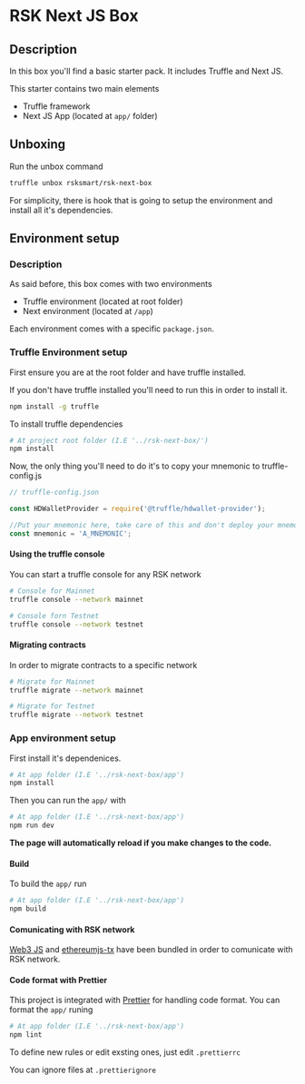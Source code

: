 # RSK Next JS Box

## Description

In this box you'll find a basic starter pack. It includes Truffle and Next JS.

This starter contains two main elements
- Truffle framework 
- Next JS App (located at `app/` folder)

## Unboxing

Run the unbox command

```bash
truffle unbox rsksmart/rsk-next-box
```

For simplicity, there is hook that is going to setup the environment and install all it's dependencies.

## Environment setup

### Description

As said before, this box comes with two environments
- Truffle environment (located at root folder)
- Next environment (located at `/app`)

Each environment comes with a specific `package.json`.

### Truffle Environment setup

First ensure you are at the root folder and have truffle installed. 

If you don't have truffle installed you'll need to run this in order to install it.

```bash
npm install -g truffle
```

To install truffle dependencies 

```bash
# At project root folder (I.E '../rsk-next-box/')
npm install
```

Now, the only thing you'll need to do it's to copy your mnemonic to truffle-config.js

```js
// truffle-config.json

const HDWalletProvider = require('@truffle/hdwallet-provider');

//Put your mnemonic here, take care of this and don't deploy your mnemonic into production!
const mnemonic = 'A_MNEMONIC';
```

#### Using the truffle console

You can start a truffle console for any RSK network

```bash
# Console for Mainnet
truffle console --network mainnet

# Console forn Testnet
truffle console --network testnet
```

#### Migrating contracts

In order to migrate contracts to a specific network

```bash
# Migrate for Mainnet
truffle migrate --network mainnet

# Migrate for Testnet
truffle migrate --network testnet
```

### App environment setup

First install it's dependenices.

```bash
# At app folder (I.E '../rsk-next-box/app')
npm install
```

Then you can run the `app/` with

```bash
# At app folder (I.E '../rsk-next-box/app')
npm run dev
```

**The page will automatically reload if you make changes to the code.**

#### Build

To build the `app/` run 

```bash
# At app folder (I.E '../rsk-next-box/app')
npm build
```

#### Comunicating with RSK network

[Web3 JS](https://web3js.readthedocs.io) and [ethereumjs-tx](https://github.com/ethereumjs/ethereumjs-tx) have been bundled in order to comunicate with RSK network.

#### Code format with Prettier

This project is integrated with [Prettier](https://prettier.io/) for handling code format. You can format the `app/` runing 

```bash
# At app folder (I.E '../rsk-next-box/app')
npm lint
```

To define new rules or edit exsting ones, just edit `.prettierrc`

You can ignore files at `.prettierignore`
